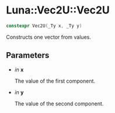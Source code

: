 # Luna::Vec2U::Vec2U

```c++
constexpr Vec2U(_Ty x, _Ty y)
```

Constructs one vector from values. 



## Parameters
* *in* **x**

    The value of the first component. 

* *in* **y**

    The value of the second component. 

